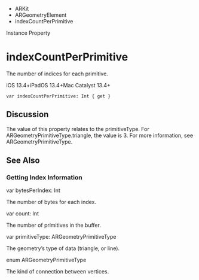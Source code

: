 

- ARKit
- ARGeometryElement
-  indexCountPerPrimitive 

Instance Property

# indexCountPerPrimitive

The number of indices for each primitive.

iOS 13.4+iPadOS 13.4+Mac Catalyst 13.4+

``` source
var indexCountPerPrimitive: Int { get }
```

## Discussion

The value of this property relates to the primitiveType. For ARGeometryPrimitiveType.triangle, the value is 3. For more information, see ARGeometryPrimitiveType.

## See Also

### Getting Index Information

var bytesPerIndex: Int

The number of bytes for each index.

var count: Int

The number of primitives in the buffer.

var primitiveType: ARGeometryPrimitiveType

The geometry’s type of data (triangle, or line).

enum ARGeometryPrimitiveType

The kind of connection between vertices.

